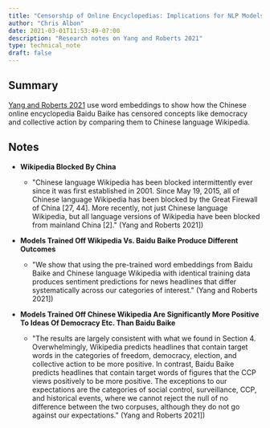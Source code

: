 ```yaml
---
title: "Censorship of Online Encyclopedias: Implications for NLP Models"
author: "Chris Albon"
date: 2021-03-01T11:53:49-07:00
description: "Research notes on Yang and Roberts 2021"
type: technical_note
draft: false
---
```


## Summary

[Yang and Roberts 2021](https://arxiv.org/pdf/2101.09294.pdf) use word embeddings to show how the Chinese online encyclopedia Baidu Baike has censored concepts like democracy and collective action by comparing them to Chinese language Wikipedia.

## Notes

- **Wikipedia Blocked By China**
    - "Chinese language Wikipedia has been blocked intermittently ever since it was first established in 2001. Since May 19, 2015, all of Chinese language Wikipedia has been blocked by the Great Firewall of China [27, 44]. More recently, not just Chinese language Wikipedia, but all language versions of Wikipedia have been blocked from mainland China [2]." (Yang and Roberts 2021])

- **Models Trained Off Wikipedia Vs. Baidu Baike Produce Different Outcomes**
    - "We show that using the pre-trained word embeddings from Baidu Baike and Chinese language Wikipedia with identical training data produces sentiment predictions for news headlines that differ systematically across our categories of interest." (Yang and Roberts 2021])

- **Models Trained Off Chinese Wikipedia Are Significantly More Positive To Ideas Of Democracy Etc. Than Baidu Baike**
    - "The results are largely consistent with what we found in Section 4. Overwhelmingly, Wikipedia predicts headlines that contain target words in the categories of freedom, democracy, election, and collective action to be more positive. In contrast, Baidu Baike predicts headlines that contain target words of figures that the CCP views positively to be more positive. The exceptions to our expectations are the categories of social control, surveillance, CCP, and historical events, where we cannot reject the null of no difference between the two corpuses, although they do not go against our expectations." (Yang and Roberts 2021])
